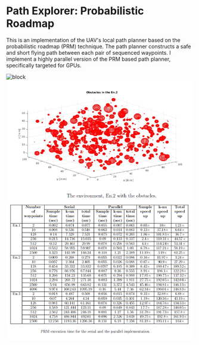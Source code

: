 # Path Explorer: Probabilistic Roadmap


This is an implementation of the UAV's local path planner
 based on the probabilistic roadmap (PRM) technique. The path planner constructs a safe and short flying path between each pair of sequenced waypoints. I implement a highly parallel version of the PRM based path planner, specifically targeted for GPUs. 
 
 ![block](/block.png)
 ![env](/env.png)
 ![perf](/perf.png)
